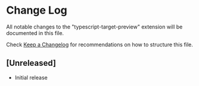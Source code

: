 # Change Log
All notable changes to the "typescript-target-preview" extension will be documented in this file.

Check [Keep a Changelog](http://keepachangelog.com/) for recommendations on how to structure this file.

## [Unreleased]
- Initial release